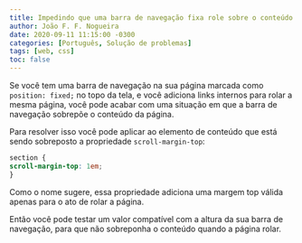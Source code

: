 ```yaml
---
title: Impedindo que uma barra de navegação fixa role sobre o conteúdo quando você clica em links internos
author: João F. F. Nogueira
date: 2020-09-11 11:15:00 -0300
categories: [Português, Solução de problemas]
tags: [web, css]
toc: false
---
```


Se você tem uma barra de navegação na sua página marcada como `position: fixed;` no topo da tela, e você adiciona links internos para rolar a mesma página, você pode acabar com uma situação em que a barra de navegação sobrepõe o conteúdo da página. 

Para resolver isso você pode aplicar ao elemento de conteúdo que está sendo sobreposto a propriedade `scroll-margin-top`:

```css
section {
scroll-margin-top: 1em;
}
```

Como o nome sugere, essa propriedade adiciona uma margem top válida apenas para o ato de rolar a página.

Então você pode testar um valor compatível com a altura da sua barra de navegação, para que não sobreponha o conteúdo quando a página rolar.